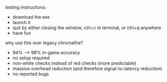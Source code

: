 testing instructions:
- download the exe
- launch it
- quit by either closing the window, ctrl+c in terminal, or ctrl+q anywhere
- have fun


why use this over legacy chromafire?
- 94% --> 98% in-game accuracy
- no setup required
- non-white checks instead of red checks (more predictable)
- massive overhead reduction (and therefore signal-to-latency reduction)
- no reported bugs
